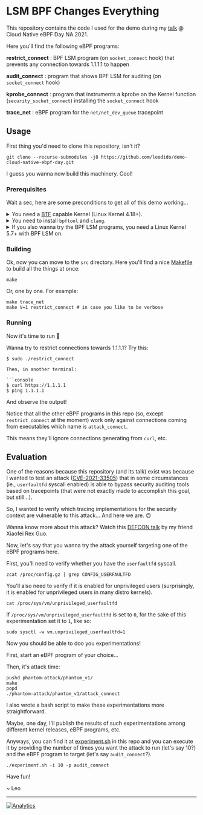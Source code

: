 # LSM BPF Changes Everything

This repository contains the code I used for the demo during my [talk](https://sched.co/mFTQ) @ Cloud Native eBPF Day NA 2021.

Here you'll find the following eBPF programs:

**restrict_connect**
: BPF LSM program (on `socket_connect` hook) that prevents any connection towards 1.1.1.1 to happen

**audit_connect**
: program that shows BPF LSM for auditing (on `socket_connect` hook)

**kprobe_connect**
: program that instruments a kprobe on the Kernel function (`security_socket_connect`) installing the `socket_connect` hook

**trace_net**
: eBPF program for the `net/net_dev_queue` tracepoint

## Usage

First thing you'd need to clone this repository, isn't it?

```console
git clone --recurse-submodules -j8 https://github.com/leodido/demo-cloud-native-ebpf-day.git
```

I guess you wanna now build this machinery. Cool!

### Prerequisites

Wait a sec, here are some preconditions to get all of this demo working...

<details>
<summary>You need a <a href="https://www.kernel.org/doc/html/latest/bpf/btf.html">BTF</a> capable Kernel (Linux Kernel 4.18+).</summary>
<p>

To check whether you have a BTF enabled kernel run:

```console
$ zcat /proc/config.gz | grep CONFIG_DEBUG_INFO_BTF=
```

Otherwise, you need to recompile you kernel with `CONFIG_DEBUG_INFO_BTF=y`: it's size will increase of ~1.5MB, not a big deal.
</p>
</details>

<details>
<summary>You need to install <code>bpftool</code> and <code>clang</code>.</summary>
<p>

On ArchLinux this is as easy as running:

```console
$ sudo pacman -S bpf clang
```
</p>
</details>

<details>
<summary>If you also wanna try the BPF LSM programs, you need a Linux Kernel 5.7+ with BPF LSM on.</summary>
<p>

To check whether you have it enabled or not:

```console
$ zcat /proc/config.gz | grep CONFIG_LSM=
```

Check if BPF hooks are enabled for LSM by looking at the output to contain them:

```console
CONFIG_LSM="...,bpf"
```

Remember that BPF hooks for LSM can also be enabled via the `lsm` Kernel boot parameters, so take a look there too.

Also check your Kernel supports [BPF LSM instrumentation](https://github.com/torvalds/linux/blob/5d6ab0bb408ffdaac585982faa9ec8c7d5cc349f/kernel/bpf/Kconfig#L77) with:

```console
$ zcat /proc/config.gz | grep CONFIG_BPF_LSM=
```
</p>
</details>

### Building

Ok, now you can move to the `src` directory. Here you'll find a nice [Makefile](./src/Makefile) to build all the things at once:

```console
make
```

Or, one by one. For example:

```console
make trace_net
make V=1 restrict_connect # in case you like to be verbose
```

### Running

Now it's time to run 🏃

Wanna try to restrict connections towards 1.1.1.1? Try this:

```console
$ sudo ./restrict_connect

Then, in another terminal:

```console
$ curl https://1.1.1.1
$ ping 1.1.1.1
```

And observe the output!

Notice that all the other eBPF programs in this repo (so, except `restrict_connect` at the moment)
work only against connections coming from executables which name is `attack_connect`.

This means they'll ignore connections generating from `curl`, etc.

## Evaluation

One of the reasons because this repository (and its talk) exist was because I wanted to test an attack ([CVE-2021-33505](https://nvd.nist.gov/vuln/detail/CVE-2021-33505))
that in some circumstances (ie., `userfaultfd` syscall enabled) is able to bypass security auditing tools
based on tracepoints (that were not exactly made to accomplish this goal, but still...).

So, I wanted to verify which tracing implementations for the security context
are vulnerable to this attack... And here we are. 🙃

Wanna know more about this attack? Watch this [DEFCON talk](https://youtu.be/yaAdM8pWKG8) by my friend Xiaofei Rex Guo.

Now, let's say that you wanna try the attack yourself targeting one of the eBPF programs here.

First, you'll need to verify whether you have the `userfaultfd` syscall.

```console
zcat /proc/config.gz | grep CONFIG_USERFAULTFD
```

You'll also need to verify if it is enabled for unprivileged users
(surprisingly, it is enabled for unprivileged users in many distro kernels).

```console
cat /proc/sys/vm/unprivileged_userfaultfd
```

If `/proc/sys/vm/unprivileged_userfaultfd` is set to `0`, for the sake of this experimentation set it to `1`, like so:

```console
sudo sysctl -w vm.unprivileged_userfaultfd=1
```

Now you should be able to doo you experimentations!

First, start an eBPF program of your choice...

Then, it's attack time:

```console
pushd phantom-attack/phantom_v1/
make
popd
./phantom-attack/phantom_v1/attack_connect
```

I also wrote a bash script to make these experimentations more straightforward.

Maybe, one day, I'll publish the results of such experimentations among different kernel releases, eBPF programs, etc.

Anyways, you can find it at [experiment.sh](./experiment.sh) in this repo and you can execute it by providing the number of times you want the attack to run (let's say 10?) and the eBPF program to target (let's say `audit_connect`?).

```console
./experiment.sh -i 10 -p audit_connect
```

Have fun!

~
Leo

---

[![Analytics](https://ga-beacon.appspot.com/UA-49657176-1/demo-cloud-native-ebpf-day?flat)](https://github.com/igrigorik/ga-beacon)
